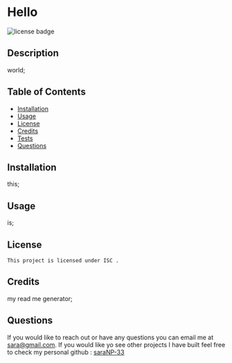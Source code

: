 
  # Hello
  ![license badge](https://img.shields.io/badge/license-ISC-blue.svg)

  ## Description
  world;

  ## Table of Contents
  * [Installation](#installation) 
  * [Usage](#usage) 
   * [License](#license)
  * [Credits](#credits) 
  * [Tests](#test)
  * [Questions](#questions)
  


  ## Installation
  this;

  ## Usage
  is;

   ## License
    
    This project is licensed under ISC .

  ## Credits
  my read me generator;

 
 ## Questions
 If you would like to reach out or have any questions you can email me at [sara@gmail.com](mailto:sara@gmail.com).
 If you would like yo see other projects I have built feel free to check my personal github : [saraNP-33](https://github.com/saraNP-33)


